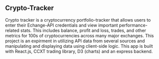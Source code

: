 ## Crypto-Tracker 

Crypto tracker is a cryptocurrency portfolio-tracker that allows users to enter their Echange-API credentials and view important performance-related stats. This includes balance, profit and loss, trades, and other metrics for 100s of cryptocurrencies across many major exchanges. This project is an expirment in utilizing API data from several sources and manipulating and displaying data using client-side logic. This app is built with React.js, CCXT trading library, D3 (charts) and an express backend. 